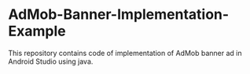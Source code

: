 # AdMob-Banner-Implementation-Example
This repository contains code of implementation of AdMob banner ad in Android Studio using java.
